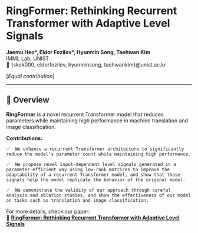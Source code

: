 # RingFormer: Rethinking Recurrent Transformer with Adaptive Level Signals

**Jaemu Heo\*, Eldor Fozilov\*, Hyunmin Song, Taehwan Kim**  
IMML Lab, UNIST  
📧 {skek000, eldorfozilov, hyunminsong, taehwankim}@unist.ac.kr  

[*Equal contribution*]  

---

## 📖 Overview
**RingFormer** is a novel recurrent Transformer model that reduces parameters while maintaining high performance in machine translation and image classification.  

**Contributions:**  
    
    ✅  We enhance a recurrent Transformer architecture to significantly reduce the model's parameter count while maintaining high performance.

    ✅  We propose novel input-dependent level signals generated in a parameter-efficient way using low-rank matrices to improve the adaptability of a recurrent Transformer model, and show that those signals help the model replicate the behavior of the original model.

    ✅  We demonstrate the validity of our approach through careful analysis and ablation studies, and show the effectiveness of our model on tasks such as translation and image classification.

For more details, check our paper:  
📄 **[RingFormer: Rethinking Recurrent Transformer with Adaptive Level Signals]()**  



